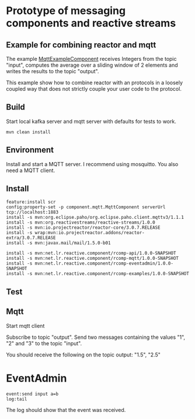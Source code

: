 # Prototype of messaging components and reactive streams

## Example for combining reactor and mqtt

The example [MqttExampleComponent](src/main/java/reactortest/MqttExampleComponent.java) receives Integers from the topic "input",
computes the average over a sliding window of 2 elements and writes the results to the topic "output".

This example show how to combine reactor with an protocols in a loosely coupled way that does not strictly couple your user code to the protocol.

## Build

Start local kafka server and mqtt server with defaults for tests to work.

```
mvn clean install
```

## Environment

Install and start a MQTT server. I recommend using mosquitto.
You also need a MQTT client.

## Install

```
feature:install scr
config:property-set -p component.mqtt.MqttComponent serverUrl tcp://localhost:1883
install -s mvn:org.eclipse.paho/org.eclipse.paho.client.mqttv3/1.1.1
install -s mvn:org.reactivestreams/reactive-streams/1.0.0
install -s mvn:io.projectreactor/reactor-core/3.0.7.RELEASE
install -s wrap:mvn:io.projectreactor.addons/reactor-extra/3.0.7.RELEASE
install -s mvn:javax.mail/mail/1.5.0-b01

install -s mvn:net.lr.reactive.component/rcomp-api/1.0.0-SNAPSHOT
install -s mvn:net.lr.reactive.component/rcomp-mqtt/1.0.0-SNAPSHOT
install -s mvn:net.lr.reactive.component/rcomp-eventadmin/1.0.0-SNAPSHOT
install -s mvn:net.lr.reactive.component/rcomp-examples/1.0.0-SNAPSHOT
```

## Test

## Mqtt
Start mqtt client

Subscribe to topic "output". 
Send two messages containing the values "1", "2" and "3" to the topic "input".

You should receive the following on the topic output: "1.5", "2.5"

# EventAdmin

```
event:send input a=b
log:tail
```

The log should show that the event was received.
